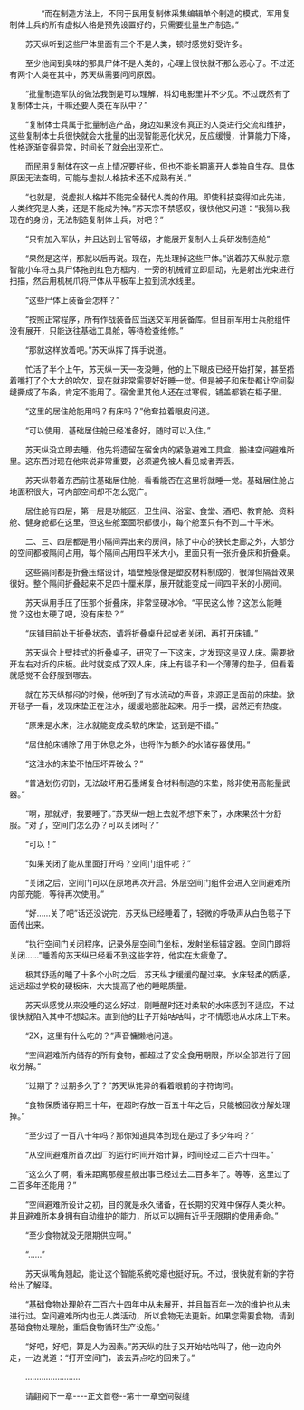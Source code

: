 <div class="read-content j_readContent" id="">
                <p>　　　　“而在制造方法上，不同于民用复制体采集编辑单个制造的模式，军用复制体士兵的所有虚拟人格是预先设置好的，只需要批量生产制造。”<p>　　苏天纵听到这些尸体里面有三个不是人类，顿时感觉好受许多。<p>　　至少他闻到臭味的那具尸体不是人类的，心理上很快就不那么恶心了。不过还有两个人类在其中，苏天纵需要问问原因。<p>　　“批量制造军队的做法我倒是可以理解，科幻电影里并不少见。不过既然有了复制体士兵，干嘛还要人类在军队中？”<p>　　“复制体士兵属于批量制造产品，身边如果没有真正的人类进行交流和维护，这些复制体士兵很快就会大批量的出现智能恶化状况，反应缓慢，计算能力下降，性格逐渐变得异常，时间长了就会出现死亡。<p>　　而民用复制体在这一点上情况要好些，但也不能长期离开人类独自生存。具体原因无法查明，可能与虚拟人格技术还不成熟有关。”<p>　　“也就是，说虚拟人格并不能完全替代人类的作用。即使科技变得如此先进，人类终究是人类，还是不能成为神。”苏天宗不禁感叹，很快他又问道：“我猜以我现在的身份，无法制造复制体士兵，对吧？”<p>　　“只有加入军队，并且达到士官等级，才能展开复制人士兵研发制造舱”<p>　　“果然是这样，那就以后再说。现在，先处理掉这些尸体。”说着苏天纵就示意智能小车将五具尸体拖到红色方框内，一旁的机械臂立即启动，先是射出光束进行扫描，然后用机械爪将尸体从平板车上拉到流水线里。<p>　　“这些尸体上装备会怎样？”<p>　　“按照正常程序，所有作战装备应当送交军用装备库。但目前军用士兵舱组件没有展开，只能送往基础工具舱，等待检查维修。”<p>　　“那就这样放着吧。”苏天纵挥了挥手说道。<p>　　忙活了半个上午，苏天纵一天一夜没睡，他的上下眼皮已经开始打架，甚至捂着嘴打了个大大的哈欠，现在就非常需要好好睡一觉。但是被子和床垫都让空间裂缝撕成了布条，肯定不能用了。宿舍里其他人还在过寒假，铺盖都锁在柜子里。<p>　　“这里的居住舱能用吗？有床吗？”他耷拉着眼皮问道。<p>　　“可以使用，基础居住舱已经准备好，随时可以入住。”<p>　　苏天纵没立即去睡，他先将遗留在宿舍内的紧急避难工具盒，搬进空间避难所里。这东西对现在他来说非常重要，必须避免被人看见或者弄丢。<p>　　苏天纵带着东西前往基础居住舱，看看能否在这里将就睡一觉。基础居住舱占地面积很大，可内部空间却不怎么宽广。<p>　　居住舱有四层，第一层是功能区，卫生间、浴室、食堂、酒吧、教育舱、资料舱、健身舱都在这里，但这些舱室面积都很小，每个舱室只有不到二十平米。<p>　　二、三、四层都是用小隔间弄出来的房间，除了中心的狭长走廊之外，大部分的空间都被隔间占用，每个隔间占用四平米大小，里面只有一张折叠床和折叠桌。<p>　　这些隔间都是折叠压缩设计，墙壁触感像是塑胶材料制成的，很薄但隔音效果很好。整个隔间折叠起来不足四十厘米厚，展开就能变成一间四平米的小房间。<p>　　苏天纵用手压了压那个折叠床，非常坚硬冰冷。“平民这么惨？这怎么能睡觉？这也太硬了吧，没有床垫？”<p>　　“床铺目前处于折叠状态，请将折叠桌升起或者关闭，再打开床铺。”<p>　　苏天纵合上壁挂式的折叠桌子，研究了一下这床，才发现这是双人床。需要掀开左右对折的床板。此时就变成了双人床，床上有毯子和一个薄薄的垫子，但看着就感觉不会舒服到哪去。<p>　　就在苏天纵郁闷的时候，他听到了有水流动的声音，来源正是面前的床垫。掀开毯子一看，发现床垫正在注水，缓缓地膨胀起来。用手一摸，居然还有热度。<p>　　“原来是水床，注水就能变成柔软的床垫，这到是不错。”<p>　　“居住舱床铺除了用于休息之外，也将作为额外的水储存器使用。”<p>　　“这注水的床垫不怕压坏弄破么？”<p>　　“普通划伤切割，无法破坏用石墨烯复合材料制造的床垫，除非使用高能量武器。”<p>　　“啊，那就好，我要睡了。”苏天纵一趟上去就不想下来了，水床果然十分舒服。“对了，空间门怎么办？可以关闭吗？”<p>　　“可以！”<p>　　“如果关闭了能从里面打开吗？空间门组件呢？”<p>　　“关闭之后，空间门可以在原地再次开启。外层空间门组件会进入空间避难所内部充能，等待再次使用。”<p>　　“好……关了吧”话还没说完，苏天纵已经睡着了，轻微的呼吸声从白色毯子下面传出来。<p>　　“执行空间门关闭程序，记录外层空间门坐标，发射坐标锚定器。空间门即将关闭……”睡着的苏天纵已经看不到这些字符，他实在太疲惫了。<p>　　极其舒适的睡了十多个小时之后，苏天纵才缓缓的醒过来。水床轻柔的质感，远远超过学校的硬板床，大大提高了他的睡眠质量。<p>　　苏天纵感觉从来没睡的这么好过，刚睡醒时还对柔软的水床感到不适应，不过很快就陷入其中不想起床。直到他的肚子开始咕咕叫，才不情愿地从水床上下来。<p>　　“ZX，这里有什么吃的？”声音慵懒地问道。<p>　　“空间避难所内储存的所有食物，都超过了安全食用期限，所以全部进行了回收分解。”<p>　　“过期了？过期多久了？”苏天纵诧异的看着眼前的字符询问。<p>　　“食物保质储存期三十年，在超时存放一百五十年之后，只能被回收分解处理掉。”<p>　　“至少过了一百八十年吗？那你知道具体到现在是过了多少年吗？”<p>　　“从空间避难所首次出厂的运行时间开始计算，时间经过二百六十四年。”<p>　　“这么久了啊，看来距离那艘星舰出事已经过去二百多年了。等等，这里过了二百多年还能用？”<p>　　“空间避难所设计之初，目的就是永久储备，在长期的灾难中保存人类火种。并且避难所本身拥有自动维护的能力，所以可以拥有近乎无限期的使用寿命。”<p>　　“至少食物就没无限期供应啊。”<p>　　“……”<p>　　苏天纵嘴角翘起，能让这个智能系统吃瘪也挺好玩。不过，很快就有新的字符给出了解释。<p>　　“基础食物处理舱在二百六十四年中从未展开，并且每百年一次的维护也从未进行过。空间避难所内也无人类活动，所以食物无法更新。如果您需要食物，请到基础食物处理舱，重启食物循环生产设施。”<p>　　“好吧，好吧，算是人为因素。”苏天纵的肚子又开始咕咕叫了，他一边向外走，一边说道：“打开空间门，该去弄点吃的回来了。”<p>　　……………………<p>　　请翻阅下一章----正文首卷--第十一章空间裂缝<p>　　<p> 
            </div>